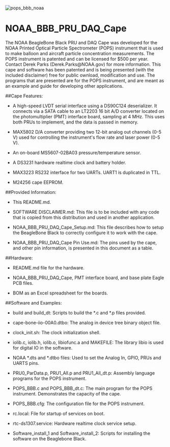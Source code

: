 ![pops_bbb_noaa](https://cloud.githubusercontent.com/assets/23479476/21242758/babe1360-c30d-11e6-89c9-b6001e482500.JPG)

# NOAA_BBB_PRU_DAQ_Cape

<p>The NOAA BeagleBone Black PRU and DAQ Cape was developed for the NOAA Printed Optical Particle 
Spectrometer (POPS) instrument that is used to make balloon and aircraft particle concentration measurements. The 
POPS instrument is patented and can be licensed for $500 per year.  Contact Derek Parks (Derek.Parks@NOAA.gov) for 
more information. This cape and software has been patented and is being presented (with the included disclaimer) 
free for public ownload, modification and use. The programs that are presented are for the POPS instrument, and are
meant as an example and guide for developing other applications.

##Cape Features:

* A high-speed LVDT serial interface using a DS90C124 deserializer.  It connects via a SATA cable to an 
LT2203 16 bit A/D converter located on the photomultiplier (PMT) interface board, sampling at 4 MHz.
This uses both PRUs to implement, and the data is passed in memory.

* MAX5802 D/A converter providing two 12-bit analog out channels (0-5 V) used for controlling the 
instrument's flow rate and laser power (0-5 V).

* An on-board MS5607-02BA03 pressure/temperature sensor.

* A DS3231 hardware realtime clock and battery holder.

* MAX3223 RS232 interface for two UARTs. UART1 is duplicated in TTL.

* M24256 cape EEPROM.


##Provided Information:

* This README.md.

* SOFTWARE DISCLAIMER.md:  This file is to be included with any code that is copied from this 
distribution and used in another application.

* NOAA_BBB_PRU_DAQ_Cape_Setup.md:  This file describes how to setup the BeagleBone Black to 
correctly configure it to work with the cape.

* NOAA_BBB_PRU_DAQ_Cape Pin Use.md:  The pins used by the cape, and other pin information, is 
presented in this document as a table.


##Hardware:

* README.md file for the hardware.

* NOAA_BBB_PRU_DAQ_Cape, PMT interface board, and base plate Eagle PCB files.

* BOM as an Excel spreadsheet for the boards.
	
##Software and Examples:

* build and build_dt:  Scripts to build the *.c and *.p files provided.

* cape-bone-iio-00A0.dtbo:  The analog in device tree binary object file.

* clock_init.sh:  The clock initialization shell.

* iolib.c, iolib.h, iolib.o, libiofunc.a and MAKEFILE:  The library libio is used for digital IO in the software.
	
* NOAA *.dts and *.dtbo files:  Used to set the Analog In, GPIO, PRUs and UARTS pins.

* PRU0_ParData.p, PRU1_All.p and PRU1_All_dt.p: Assembly language programs for the POPS instrument.

* POPS_BBB.c and POPS_BBB_dt.c:  The main program for the POPS instrument. Demonstrates the capacity of the cape.

* POPS_BBB.cfg:  The configuration file for the POPS instrument.

* rc.local:  File for startup of services on boot.

* rtc-ds1307.service:  Hardware realtime clock service setup.

* Software_install_1 and Software_install_2:  Scripts for installing the software on the 
Beaglebone Black.
